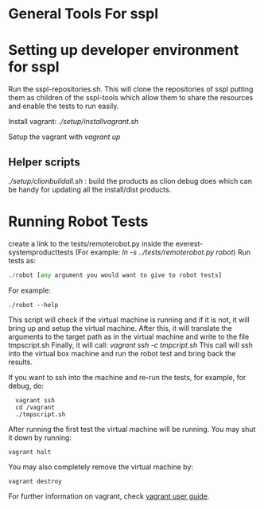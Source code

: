 General Tools For sspl
======================


Setting up developer environment for sspl
=========================================

Run the sspl-repositories.sh. This will clone the repositories of sspl putting them as children of the sspl-tools
  which allow them to share the resources and enable the tests to run easily.

Install vagrant: *./setup/installvagrant.sh*

Setup the vagrant with *vagrant up*

Helper scripts
--------------
*./setup/clionbuildall.sh* : build the products as clion debug does which can be handy for updating all the install/dist products. 


Running Robot Tests
===================

create a link to the tests/remoterobot.py inside the everest-systemproducttests (For example: *ln -s ../tests/remoterobot.py robot*)
Run tests as:
```python
./robot [any argument you would want to give to robot tests]
``` 

For example: 
```commandline
./robot --help
```


This script will check if the virtual machine is running and if it is not, it will bring up and setup the virtual machine.
After this, it will translate the arguments to the target path as in the virtual machine and write to the file tmpscript.sh
Finally, it will call: *vagrant ssh -c tmpcript.sh*
This call will ssh into the virtual box machine and run the robot test and bring back the results.

If you want to ssh into the machine and re-run the tests, for example, for debug, do:

```commandline
  vagrant ssh
  cd /vagrant
  ./tmpscript.sh
```

After running the first test the virtual machine will be running. You may shut it down by running:

```commandline
vagrant halt
```

You may also completely remove the virtual machine by:
```commandline
vagrant destroy
```

For further information on vagrant, check [vagrant user guide](https://www.vagrantup.com/intro/getting-started/index.html).






